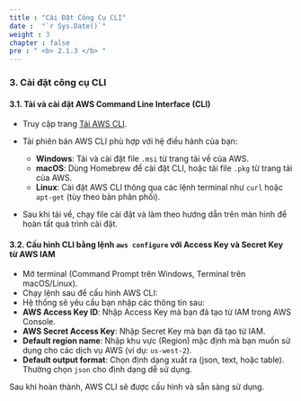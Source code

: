 ```yaml
---
title : "Cài Đặt Công Cụ CLI"
date :  "`r Sys.Date()`" 
weight : 3
chapter : false
pre : " <b> 2.1.3 </b> "
---
```

### 3. Cài đặt công cụ CLI

#### 3.1. Tải và cài đặt AWS Command Line Interface (CLI)

- Truy cập trang [Tải AWS CLI](https://aws.amazon.com/cli/).
- Tải phiên bản AWS CLI phù hợp với hệ điều hành của bạn:
  - **Windows**: Tải và cài đặt file `.msi` từ trang tải về của AWS.
  - **macOS**: Dùng Homebrew để cài đặt CLI, hoặc tải file `.pkg` từ trang tải của AWS.
  - **Linux**: Cài đặt AWS CLI thông qua các lệnh terminal như `curl` hoặc `apt-get` (tùy theo bản phân phối).

- Sau khi tải về, chạy file cài đặt và làm theo hướng dẫn trên màn hình để hoàn tất quá trình cài đặt.

#### 3.2. Cấu hình CLI bằng lệnh `aws configure` với Access Key và Secret Key từ AWS IAM

- Mở terminal (Command Prompt trên Windows, Terminal trên macOS/Linux).
- Chạy lệnh sau để cấu hình AWS CLI:
- Hệ thống sẽ yêu cầu bạn nhập các thông tin sau:
- **AWS Access Key ID**: Nhập Access Key mà bạn đã tạo từ IAM trong AWS Console.
- **AWS Secret Access Key**: Nhập Secret Key mà bạn đã tạo từ IAM.
- **Default region name**: Nhập khu vực (Region) mặc định mà bạn muốn sử dụng cho các dịch vụ AWS (ví dụ: `us-west-2`).
- **Default output format**: Chọn định dạng xuất ra (json, text, hoặc table). Thường chọn `json` cho định dạng dễ sử dụng.

Sau khi hoàn thành, AWS CLI sẽ được cấu hình và sẵn sàng sử dụng.
